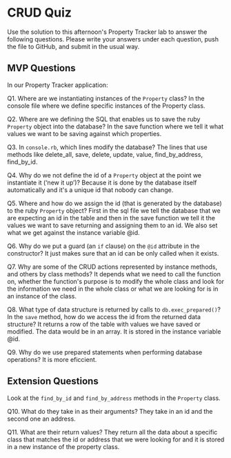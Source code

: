 # CRUD Quiz

Use the solution to this afternoon's Property Tracker lab to answer the following questions. Please write your answers under each question, push the file to GitHub, and submit in the usual way.

## MVP Questions

In our Property Tracker application:

Q1. Where are we instantiating instances of the `Property` class?
In the console file where we define specific instances of the Property class.

Q2. Where are we defining the SQL that enables us to save the ruby `Property` object into the database?
In the save function where we tell it what values we want to be saving against which properties.

Q3. In `console.rb`, which lines modify the database?
The lines that use methods like delete_all, save, delete, update, value, find_by_address, find_by_id.

Q4. Why do we not define the id of a `Property` object at the point we instantiate it (‘new it up’)?
Because it is done by the database itself automatically and it's a unique id that nobody can change.

Q5. Where and how do we assign the id (that is generated by the database) to the ruby `Property` object?
First in the sql file we tell the database that we are expecting an id in the table and then in the save function we tell it the values we want to save returning and assigning them to an id. We also set what we get against the instance variable @id.

Q6. Why do we put a guard (an `if` clause) on the `@id` attribute in the constructor?
It just makes sure that an id can be only called when it exists.

Q7. Why are some of the CRUD actions represented by instance methods, and others by class methods?
It depends what we need to call the function on, whether the function's purpose is to modify the whole class and look for the information we need in the whole class or what we are looking for is in an instance of the class.

Q8. What type of data structure is returned by calls to `db.exec_prepared()`? In the `save` method, how do we access the id from the returned data structure?
It returns a row of the table with values we have saved or modified. The data would be in an array.
It is stored in the instance variable @id.

Q9. Why do we use prepared statements when performing database operations?
It is more eficcient.

## Extension Questions

Look at the `find_by_id` and `find_by_address` methods in the `Property` class.

Q10. What do they take in as their arguments?
They take in an id and the second one an address.

Q11. What are their return values?
They return all the data about a specific class that matches the id or address that we were looking for and it is stored in a new instance of the property class.
